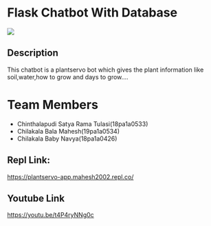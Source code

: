 <h1>Flask Chatbot With Database</h1>

<img src='https://narrowgarden.files.wordpress.com/2020/03/chatbot.png?w=1024'>

<h2>Description</h2>

This chatbot is a plantservo bot which gives the plant information like soil,water,how to grow and days to grow....

<h1>Team Members</h1>

<ul>
  <li>Chinthalapudi Satya Rama Tulasi(18pa1a0533)</li>
  <li>Chilakala Bala Mahesh(19pa1a0534)</li>
  <li>Chilakala Baby Navya(18pa1a0426)</li>
</ul>

<h2>Repl Link:</h2>

https://plantservo-app.mahesh2002.repl.co/

<h2>Youtube Link</h2>

https://youtu.be/t4P4ryNNg0c
